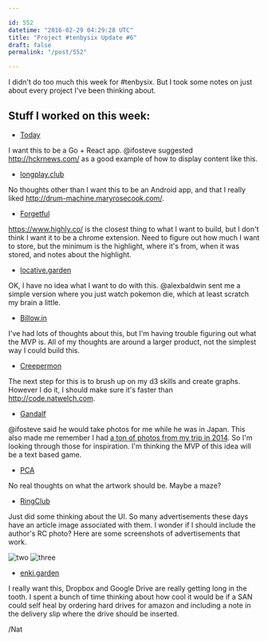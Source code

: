 ```yaml
---

id: 552
datetime: "2016-02-29 04:29:28 UTC"
title: "Project #tenbysix Update #6"
draft: false
permalink: "/post/552"

---
```


I didn't do too much this week for #tenbysix. But I took some notes on just about every project I've been thinking about.

## Stuff I worked on this week:

 - [Today](https://github.com/icco/today)

I want this to be a Go + React app. @ifosteve suggested http://hckrnews.com/ as a good example of how to display content like this.

 - [longplay.club](https://github.com/icco/longplay.club)

No thoughts other than I want this to be an Android app, and that I really liked http://drum-machine.maryrosecook.com/. 

 - [Forgetful](https://github.com/icco/forgetful)

https://www.highly.co/ is the closest thing to what I want to build, but I don't think I want it to be a chrome extension. Need to figure out how much I want to store, but the minimum is the highlight, where it's from, when it was stored, and notes about the highlight.

 - [locative.garden](https://github.com/icco/locative.garden)

OK, I have no idea what I want to do with this. @alexbaldwin sent me a simple version where you just watch pokemon die, which at least scratch my brain a little.

 - [Billow.in](https://github.com/icco/billowin)

I've had lots of thoughts about this, but I'm having trouble figuring out what the MVP is. All of my thoughts are around a larger product, not the simplest way I could build this.

 - [Creepermon](https://github.com/icco/creepermon)

The next step for this is to brush up on my d3 skills and create graphs. However I do it, I should make sure it's faster than http://code.natwelch.com.

 - [Gandalf](https://github.com/icco/gandalf)

@ifosteve said he would take photos for me while he was in Japan. This also made me remember I had [a ton of photos from my trip in 2014](https://www.flickr.com/photos/icco/albums/72157645083974781). So I'm looking through those for inspiration. I'm thinking the MVP of this idea will be a text based game.

 - [PCA](https://github.com/icco/pca)

No real thoughts on what the artwork should be. Maybe a maze?

 - [RingClub](https://github.com/icco/ringclub)

Just did some thinking about the UI. So many advertisements these days have an article image associated with them. I wonder if I should include the author's RC photo? Here are some screenshots of advertisements that work.

![two](http://cl.natw.me/fHiu/d) ![three](http://cl.natw.me/fHjc/d)

 - [enki.garden](https://github.com/icco/enki.garden)

I really want this, Dropbox and Google Drive are really getting long in the tooth. I spent a bunch of time thinking about how cool it would be if a SAN could self heal by ordering hard drives for amazon and including a note in the delivery slip where the drive should be inserted.

/Nat


